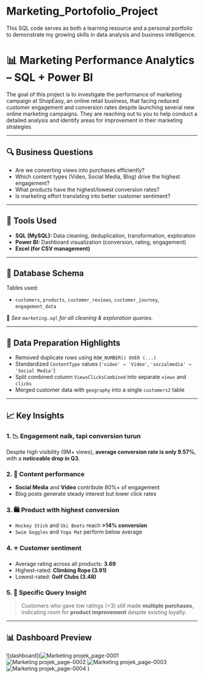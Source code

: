# Marketing_Portofolio_Project
This SQL code serves as both a learning resource and a personal portfolio to demonstrate my growing skills in data analysis and business intelligence.
# 📊 Marketing Performance Analytics – SQL + Power BI

The goal of this project is to investigate the performance of marketing campaign at ShopEasy, an online retail business, that facing reduced customer engagement and conversion rates despite launching several new online marketing campaigns. They are reaching out to you to help conduct a detailed analysis and identify areas for improvement in their marketing strategies


---

## 🔍 Business Questions

- Are we converting views into purchases efficiently?
- Which content types (Video, Social Media, Blog) drive the highest engagement?
- What products have the highest/lowest conversion rates?
- Is marketing effort translating into better customer sentiment?

---

## 🧰 Tools Used

- **SQL (MySQL):** Data cleaning, deduplication, transformation, exploration  
- **Power BI:** Dashboard visualization (conversion, rating, engagement)  
- **Excel (for CSV management)**

---

## 📁 Database Schema

Tables used:
- `customers`, `products`, `customer_reviews`, `customer_journey`, `engagement_data`

📌 *See `marketing.sql` for all cleaning & exploration queries.*

---

## 🧹 Data Preparation Highlights

- Removed duplicate rows using `ROW_NUMBER() OVER (...)`
- Standardized `ContentType` values (`'video' → 'Video'`, `'socialmedia' → 'Social Media'`)
- Split combined column `ViewsClicksCombined` into separate `views` and `clicks`
- Merged customer data with `geography` into a single `customers2` table

---

## 📈 Key Insights

### 1. 📉 Engagement naik, tapi conversion turun
Despite high visibility (9M+ views), **average conversion rate is only 9.57%**, with a **noticeable drop in Q3**.

### 2. 📱 Content performance
- **Social Media** and **Video** contribute 80%+ of engagement
- Blog posts generate steady interest but lower click rates

### 3. 🛍 Product with highest conversion
- `Hockey Stick` and `Ski Boots` reach **>14% conversion**
- `Swim Goggles` and `Yoga Mat` perform below average

### 4. ⭐ Customer sentiment
- Average rating across all products: **3.69**
- Highest-rated: **Climbing Rope (3.91)**  
- Lowest-rated: **Golf Clubs (3.48)**

### 5. 🧪 Specific Query Insight
> Customers who gave low ratings (<3) still made **multiple purchases**, indicating room for **product improvement** despite existing loyalty.

---

## 📊 Dashboard Preview

![dashboard](![Marketing projek_page-0001](https://github.com/user-attachments/assets/06528898-3e35-4147-ba3f-b3d83ac393a6)
![Marketing projek_page-0002](https://github.com/user-attachments/assets/57dc3287-5b11-429a-a6bc-f5424a4d5aa4)
![Marketing projek_page-0003](https://github.com/user-attachments/assets/29bb73b4-a3cc-494f-b458-e146ba7c42f8)
![Marketing projek_page-0004](https://github.com/user-attachments/assets/bca667b6-0d71-4252-ac95-8f92944708ac)
)  

